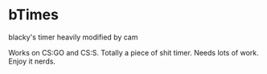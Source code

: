 # bTimes
blacky's timer heavily modified by cam


Works on CS:GO and CS:S. Totally a piece of shit timer. Needs lots of work. Enjoy it nerds.
